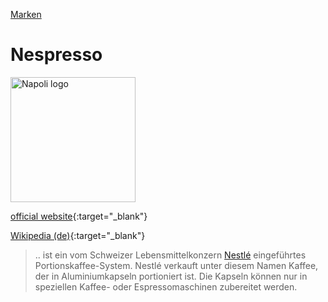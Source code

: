 [Marken](../marken.html)   

# Nespresso

<img src="https://upload.wikimedia.org/wikipedia/commons/2/29/Monogramme_Nespresso.png" height="200" alt="Napoli logo">

[official website](http://www.nespresso.com/){:target="_blank"}

[Wikipedia (de)](https://de.wikipedia.org/wiki/Nespresso){:target="_blank"}   

> .. ist ein vom Schweizer Lebensmittelkonzern [Nestlé](../konzerne/nestle.html) eingeführtes Portionskaffee-System. Nestlé verkauft unter diesem Namen Kaffee, der in Aluminiumkapseln portioniert ist. Die Kapseln können nur in speziellen Kaffee- oder Espressomaschinen zubereitet werden. 
